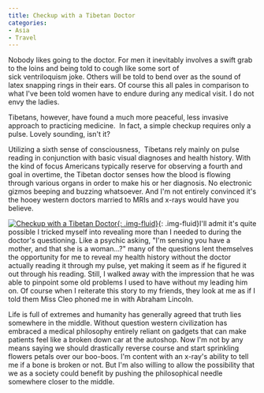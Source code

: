 ```yaml
---
title: Checkup with a Tibetan Doctor
categories:
- Asia
- Travel
---
```


Nobody likes going to the doctor. For men it inevitably involves a swift grab to the loins and being told to cough like some sort of sick ventriloquism joke. Others will be told to bend over as the sound of latex snapping rings in their ears. Of course this all pales in comparison to what I've been told women have to endure during any medical visit. I do not envy the ladies.

Tibetans, however, have found a much more peaceful, less invasive approach to practicing medicine.  In fact, a simple checkup requires only a pulse. Lovely sounding, isn't it?

<!-- more -->Utilizing a sixth sense of consciousness,  Tibetans rely mainly on pulse reading in conjunction with basic visual diagnoses and health history. With the kind of focus Americans typically reserve for observing a fourth and goal in overtime, the Tibetan doctor senses how the blood is flowing through various organs in order to make his or her diagnosis. No electronic gizmos beeping and buzzing whatsoever. And I'm not entirely convinced it's the hooey western doctors married to MRIs and x-rays would have you believe.

[![Checkup with a Tibetan Doctor](https://withoutapath.com/wp-content/uploads/2013/05/Checkup-with-a-Tibetan-Doctor-200x300.jpg){: .img-fluid}](https://withoutapath.com/wp-content/uploads/2013/05/Checkup-with-a-Tibetan-Doctor.jpg){: .img-fluid}I'll admit it's quite possible I tricked myself into revealing more than I needed to during the doctor's questioning. Like a psychic asking, "I'm sensing you have a mother, and that she is a woman...?" many of the questions lent themselves the opportunity for me to reveal my health history without the doctor actually reading it through my pulse, yet making it seem as if he figured it out through his reading. Still, I walked away with the impression that he was able to pinpoint some old problems I used to have without my leading him on. Of course when I reiterate this story to my friends, they look at me as if I told them Miss Cleo phoned me in with Abraham Lincoln.

Life is full of extremes and humanity has generally agreed that truth lies somewhere in the middle. Without question western civilization has embraced a medical philosophy entirely reliant on gadgets that can make patients feel like a broken down car at the autoshop. Now I'm not by any means saying we should drastically reverse course and start sprinkling flowers petals over our boo-boos. I'm content with an x-ray's ability to tell me if a bone is broken or not. But I'm also willing to allow the possibility that we as a society could benefit by pushing the philosophical needle somewhere closer to the middle.
